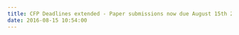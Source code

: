 ```yaml
---
title: CFP Deadlines extended - Paper submissions now due August 15th 2016!
date: 2016-08-15 10:54:00
---
```

